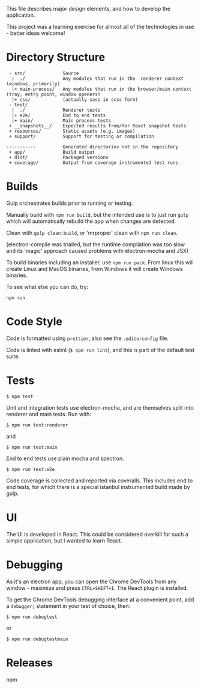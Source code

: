 This file describes major design elements, and how to develop the application.

This project was a learning exercise for almost all of the technologies in use - better ideas welcome!

Directory Structure
===================
```
 - src/              Source
  |  ./              Any modules that run in the  renderer context (windows, primarily)
  |+ main-process/   Any modules that run in the browser/main context (tray, entry point, window openers)
  |+ css/            (actually sass in scss form)
 - test/
  |  ./              Renderer tests
  |+ e2e/            End to end tests
  |+ main/           Main process tests
 + __snapshots__/    Expected results from/for React snapshot tests
 + resources/        Static assets (e.g. images)
 + support/          Support for testing or compilation

-----------          Generated directories not in the repository
 + app/              Build output
 + dist/             Packaged versions
 + coverage/         Output from coverage instrumented test runs
```

Builds
======
Gulp orchestrates builds prior to running or testing.

Manually build with `npm run build`, but the intended use is to just run `gulp` which will automatically rebuild the app when changes are detected.

Clean with `gulp clean:build`, or 'mrproper' clean with `npm run clean`.

(electron-compile was trialled, but the runtime compilation was too slow and its 'magic' approach caused problems with electron-mocha and JSX)

To build binaries including an installer, use `npm run pack`. From linux this will create Linux and MacOS binaries, from Windows it will create Windows binaries.

To see what else you can do, try:

    npm run

Code Style
==========
Code is formatted using `prettier`, also see the `.editorconfig` file.

Code is linted with eslint (`$ npm run lint`), and this is part of the default test suite.

Tests
=====
    $ npm test

Unit and integration tests use electron-mocha, and are themselves split into renderer and main tests. Run with:

    $ npm run test:renderer
 and

    $ npm run test:main

End to end tests use plain mocha and spectron.

    $ npm run test:e2e

Code coverage is collected and reported via coveralls. This includes end to end tests, for which there is a special istanbul instrumented build made by gulp.

UI
==
The UI is developed in React. This could be considered overkill for such a simple application, but I wanted to learn React.

Debugging
=========
As it's an electron app, you can open the Chrome DevTools from any window - maximize and press `CTRL+SHIFT+I`. The React plugin is installed.

To get the Chrome DevTools debugging interface at a convenient point, add a `debugger;` statement in your test of choice, then:

    $ npm run debugtest
 or

    $ npm run debugtestmain

Releases
========
npm
